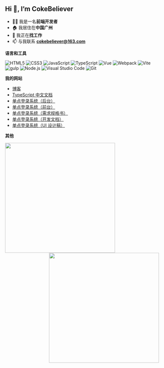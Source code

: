 ## Hi 👋, I’m CokeBeliever

* 🧑‍💻 我是一名**前端开发者**
* 🏠 我居住在**中国广州**
* 🎯 我正在**找工作**
* 📫 与我联系 **cokebeliever@163.com**



**语言和工具**

<span><img alt="HTML5" src="https://img.shields.io/badge/HTML5-E34F26?style=flat&logo=html5&color=333333"/></span>
<span><img alt="CSS3" src="https://img.shields.io/badge/CSS3-1572B6?style=flat&logo=css3&color=333333"/></span>
<span><img alt="JavaScript" src="https://img.shields.io/badge/JavaScript-F7DF1E?style=flat&logo=javascript&color=333333"/></span>
<span><img alt="TypeScript" src="https://img.shields.io/badge/TypeScript-3178C6?style=flat&logo=typescript&color=333333"/></span>
<span><img alt="Vue" src="https://img.shields.io/badge/Vue-4FC08D?style=flat&logo=vuedotjs&color=333333"/></span>
<span><img alt="Webpack" src="https://img.shields.io/badge/Webpack-8DD6F9?style=flat&logo=webpack&color=333333"/></span>
<span><img alt="Vite" src="https://img.shields.io/badge/Vite-646CFF?style=flat&logo=vite&color=333333"/></span>
<span><img alt="gulp" src="https://img.shields.io/badge/gulp-CF4647?style=flat&logo=gulp&color=333333"/></span>
<span><img alt="Node.js" src="https://img.shields.io/badge/Node.js-339933?style=flat&logo=nodedotjs&color=333333"/></span>
<span><img alt="Visual Studio Code" src="https://img.shields.io/badge/Visual Studio Code-007ACC?style=flat&logo=visualstudiocode&color=333333"/></span>
<span><img alt="Git" src="https://img.shields.io/badge/Git-F05032?style=flat&logo=git&color=333333"/></span>




**我的网站**

* [博客](https://cokebeliever.github.io/blog/)
* [TypeScript 中文文档](https://cokebeliever.github.io/documentation-for-typescript/)
* [单点登录系统（后台）](http://193.112.181.49:10001)
* [单点登录系统（前台）](http://193.112.181.49:10002)
* [单点登录系统（需求规格书）](https://u0i5mtytg7t.feishu.cn/docx/A7YgdbctboOHhwxiEsecKsA3nld?from=from_copylink)
* [单点登录系统（开发文档）](https://u0i5mtytg7t.feishu.cn/docx/QpSZdtVDBoRq43x0U8tcpX7dnEh?from=from_copylink)
* [单点登录系统（UI 设计稿）](https://mastergo.com/file/116837470098820?fileOpenFrom=project&page_id=43%3A1700)



**其他**

<img align="left" width="360px" src="https://github-readme-stats.vercel.app/api?username=CokeBeliever&show_icons=true&icon_color=fff&title_color=fff&text_color=fff&bg_color=45,3a6186,89253e" />
<img align="right" width="360px" src="https://github-readme-stats.vercel.app/api/top-langs/?username=CokeBeliever&show_icons=true&layout=compact&title_color=fff&text_color=fff&bg_color=45,3a6186,89253e" />

